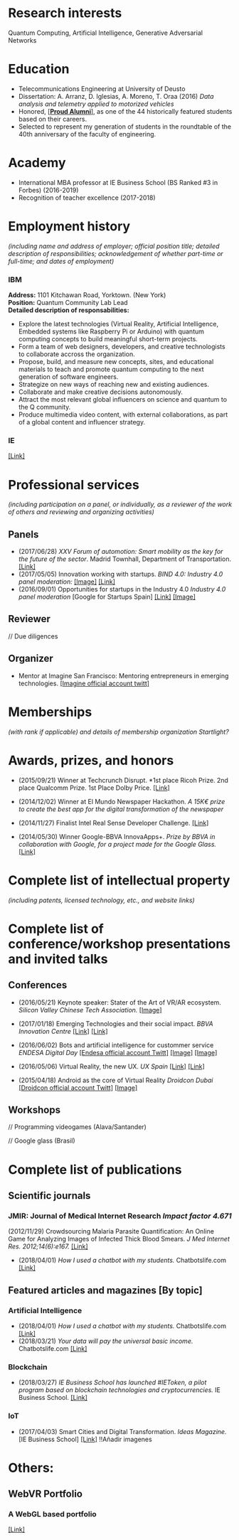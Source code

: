 # Research interests
Quantum Computing, Artificial Intelligence, Generative Adversarial Networks

# Education
* Telecommunications Engineering at University of Deusto  
* Dissertation: A. Arranz, D. Iglesias, A. Moreno, T. Oraa (2016) *Data analysis and telemetry applied to motorized vehicles*  
* Honored, [[**Proud Alumni**]](http://proud.deusto.es/alumni), as one of the 44 historically featured students based on their careers.
* Selected to represent my generation of students in the roundtable of the 40th anniversary of the faculty of engineering.

# Academy

* International MBA professor at IE Business School (BS Ranked #3 in Forbes) (2016-2019)
* Recognition of teacher excellence (2017-2018)

# Employment history  
*(including name and address of employer; official position title; detailed description of responsibilities; acknowledgement of whether part-time or full-time; and dates of employment)*
### IBM  
**Address:** 1101 Kitchawan Road, Yorktown. (New York)  
**Position:** Quantum Community Lab Lead  
**Detailed description of responsabilities:**  
* Explore the latest technologies (Virtual Reality, Artificial Intelligence, Embedded systems like Raspberry Pi or Arduino) with quantum computing concepts to build meaningful short-term projects.  
* Form a team of web designers, developers, and creative technologists to collaborate accross the organization.  
* Propose, build, and measure new concepts, sites, and educational materials to teach and promote quantum computing to the next generation of software engineers.  
* Strategize on new ways of reaching new and existing audiences.  
* Collaborate and make creative decisions autonomously.  
* Attract the most relevant global influencers on science and quantum to the Q community.  
* Produce multimedia video content, with external collaborations, as part of a global content and influencer strategy.  

### IE
[[Link]](https://www.ie.edu/university/news-events/news/wow-room-takes-ies-commitment-to-technology-immersion-in-learning-environments-to-the-next-level/)



# Professional services  
*(including participation on a panel, or individually, as a reviewer of the work of others and reviewing and organizing activities)*  

## Panels  
* (2017/06/28) *XXV Forum of automotion: Smart mobility as the key for the future of the sector*. Madrid Townhall, Department of Transportation. [[Link]](https://twitter.com/asierarranz/status/879963020574806017?s=12)  
* (2017/05/05) Innovation working with startups. *BIND 4.0: Industry 4.0 panel moderation:* [[Image]](./panels/20170505_BIND40.jpg) [[Link]](https://twitter.com/grupospri/status/860458055867281409?s=12)  
* (2016/09/01) Opportunities for startups in the Industry 4.0 *Industry 4.0 panel moderation* [Google for Startups Spain] [[Link]](https://twitter.com/googlestartupes/status/770206862369234944?s=12) [[Image]](./panels/20160901_GoogleCampus.jpg)
## Reviewer  
// Due diligences

## Organizer
* Mentor at Imagine San Francisco: Mentoring entrepreneurs in emerging technologies.
[[Imagine official account twitt]](https://twitter.com/imaginecc/status/516914213315678208?s=12)



# Memberships  
*(with rank if applicable) and details of membership organization*
*Startlight?*

# Awards, prizes, and honors
* (2015/09/21) Winner at Techcrunch Disrupt. *1st place Ricoh Prize. 2nd place Qualcomm Prize. 1st Place Dolby Price. [[Link]](https://developer.qualcomm.com/blog/dom/developer-month-asier-arranz-brings-winning-ways-2015-techcrunch-disrupt-hackathon)  

* (2014/12/02) Winner at El Mundo Newspaper Hackathon. *A 15K€ prize to create the best app for the digital transformation of the newspaper*  
* (2014/11/27) Finalist Intel Real Sense Developer Challenge. [[Link]](https://twitter.com/asierarranz/status/538075981379280896?s=12)  

* (2014/05/30) Winner Google-BBVA InnovaApps+. *Prize by BBVA in collaboration with Google, for a project made for the Google Glass.* [[Link]](https://bbvaopen4u.com/es/actualidad/entrevista-asier-arranz-creador-de-myofficeglass-y-ganador-innovapps)  



# Complete list of intellectual property  
*(including patents, licensed technology, etc., and website links)*

# Complete list of conference/workshop presentations and invited talks  

## Conferences

* (2016/05/21) Keynote speaker: Stater of the Art of VR/AR ecosystem. *Silicon Valley Chinese Tech Association.* [[Image]](./conferences/20160521_SVCTA.jpg)
* (2017/01/18) Emerging Technologies and their social impact. *BBVA Innovation Centre* [[Link]](https://www.bbva.com/es/evento-realidad-aumentada-virtual-mixta-2017/) [[Link]](https://twitter.com/valentinamoreno/status/821806706967638017?s=12)  

* (2016/06/02) Bots and artificial intelligence for custommer service *ENDESA Digital Day* [[Endesa official account Twitt]](https://twitter.com/Endesa/status/738298530608058369) [[Image]](./conferences/20160602_Endesa.jpg) [[Image]](./conferences/20160602_Endesa2.jpg)  

* (2016/05/06) Virtual Reality, the new UX. *UX Spain* [[Link]](https://twitter.com/search?q=%23uxspain%20asierarranz&src=typd) [[Link]](http://uxspain.com/2016/?ponente=asier-arranz)  

* (2015/04/18) Android as the core of Virtual Reality *Droidcon Dubai* [[Droidcon official account Twitt]](https://twitter.com/droidconae/status/582478306508869632) [[Image]](./conferences/20150417_Droidcon.jpg)

## Workshops

// Programming videogames (Alava/Santander)

// Google glass (Brasil)



# Complete list of publications

## Scientific journals

### JMIR: Journal of Medical Internet Research *Impact factor 4.671*
(2012/11/29) Crowdsourcing Malaria Parasite Quantification: An Online Game for Analyzing Images of Infected Thick Blood Smears. *J Med Internet Res. 2012;14(6):e167.* [[Link]](https://www.jmir.org/2012/6/e167/)
* (2018/04/01) *How I used a chatbot with my students.* Chatbotslife.com [[Link]](https://chatbotslife.com/how-i-used-a-chatbot-with-my-students-952a4979c3dc)  

## Featured articles and magazines [By topic]

### Artificial Intelligence
* (2018/04/01) *How I used a chatbot with my students.* Chatbotslife.com [[Link]](https://chatbotslife.com/how-i-used-a-chatbot-with-my-students-952a4979c3dc)  
* (2018/03/21) *Your data will pay the universal basic income.* Chatbotslife.com [[Link]](https://medium.com/@asierarranz/your-data-will-pay-the-universal-basic-income-d24fe5a4d799)  

### Blockchain
* (2018/03/27) *IE Business School has launched #IEToken, a pilot program based on blockchain technologies and cryptocurrencies.* IE Business School. [[Link]](https://imba.blogs.ie.edu/2018/03/ie-business-school-launches-ietoken-to-work-with-blockchain-technology-on-its-international-mba/)

### IoT
* (2017/04/03)	Smart Cities and Digital Transformation. *Ideas Magazine.* [IE Business School] [[Link]](http://ideas.ie.edu/2017/04/03/smart-cities-and-digital-transformation/?lang=en) !!Añadir imagenes


# Others:

## WebVR Portfolio

### A WebGL based portfolio
[[Link]](https://asierarranz.com/webvr/)

